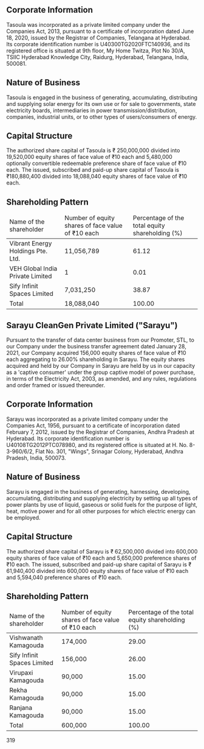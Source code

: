 ## Corporate Information

Tasoula was incorporated as a private limited company under the Companies Act, 2013, pursuant to a certificate of incorporation dated June 18, 2020, issued by the Registrar of Companies, Telangana at Hyderabad. Its corporate identification number is U40300TG2020FTC140936, and its registered office is situated at 9th floor, My Home Twitza, Plot No 30/A, TSIIC Hyderabad Knowledge City, Raidurg, Hyderabad, Telangana, India, 500081.

## Nature of Business

Tasoula is engaged in the business of generating, accumulating, distributing and supplying solar energy for its own use or for sale to governments, state electricity boards, intermediaries in power transmission/distribution, companies, industrial units, or to other types of users/consumers of energy.

## Capital Structure

The authorized share capital of Tasoula is ₹ 250,000,000 divided into 19,520,000 equity shares of face value of ₹10 each and 5,480,000 optionally convertible redeemable preference share of face value of ₹10 each. The issued, subscribed and paid-up share capital of Tasoula is ₹180,880,400 divided into 18,088,040 equity shares of face value of ₹10 each.

## Shareholding Pattern

<table><thead><tr><td>Name of the shareholder</td><td>Number of equity shares of face value of ₹10 each</td><td>Percentage of the total equity shareholding (%)</td></tr></thead><tbody><tr><td>Vibrant Energy Holdings Pte. Ltd.</td><td>11,056,789</td><td>61.12</td></tr><tr><td>VEH Global India Private Limited</td><td>1</td><td>0.01</td></tr><tr><td>Sify Infinit Spaces Limited</td><td>7,031,250</td><td>38.87</td></tr><tr><td>Total</td><td>18,088,040</td><td>100.00</td></tr></tbody></table>

## Sarayu CleanGen Private Limited ("Sarayu")

Pursuant to the transfer of data center business from our Promoter, STL, to our Company under the business transfer agreement dated January 28, 2021, our Company acquired 156,000 equity shares of face value of ₹10 each aggregating to 26.00% shareholding in Sarayu. The equity shares acquired and held by our Company in Sarayu are held by us in our capacity as a 'captive consumer' under the group captive model of power purchase, in terms of the Electricity Act, 2003, as amended, and any rules, regulations and order framed or issued thereunder.

## Corporate Information

Sarayu was incorporated as a private limited company under the Companies Act, 1956, pursuant to a certificate of incorporation dated February 7, 2012, issued by the Registrar of Companies, Andhra Pradesh at Hyderabad. Its corporate identification number is U40108TG2012PTC078980, and its registered office is situated at H. No. 8-3-960/6/2, Flat No. 301, "Wings", Srinagar Colony, Hyderabad, Andhra Pradesh, India, 500073.

## Nature of Business

Sarayu is engaged in the business of generating, harnessing, developing, accumulating, distributing and supplying electricity by setting up all types of power plants by use of liquid, gaseous or solid fuels for the purpose of light, heat, motive power and for all other purposes for which electric energy can be employed.

## Capital Structure

The authorized share capital of Sarayu is ₹ 62,500,000 divided into 600,000 equity shares of face value of ₹10 each and 5,650,000 preference shares of ₹10 each. The issued, subscribed and paid-up share capital of Sarayu is ₹ 61,940,400 divided into 600,000 equity shares of face value of ₹10 each and 5,594,040 preference shares of ₹10 each.

## Shareholding Pattern

<table><thead><tr><td>Name of the shareholder</td><td>Number of equity shares of face value of ₹10 each</td><td>Percentage of the total equity shareholding (%)</td></tr></thead><tbody><tr><td>Vishwanath Kamagouda</td><td>174,000</td><td>29.00</td></tr><tr><td>Sify Infinit Spaces Limited</td><td>156,000</td><td>26.00</td></tr><tr><td>Virupaxi Kamagouda</td><td>90,000</td><td>15.00</td></tr><tr><td>Rekha Kamagouda</td><td>90,000</td><td>15.00</td></tr><tr><td>Ranjana Kamagouda</td><td>90,000</td><td>15.00</td></tr><tr><td>Total</td><td>600,000</td><td>100.00</td></tr></tbody></table>

319